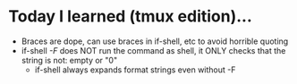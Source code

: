 # Today I learned (tmux edition)...
* Braces are dope, can use braces in if-shell, etc to avoid horrible quoting
* if-shell *-F* does NOT run the command as shell, it ONLY checks that the string is not: empty or "0"
  * if-shell always expands format strings even without -F
